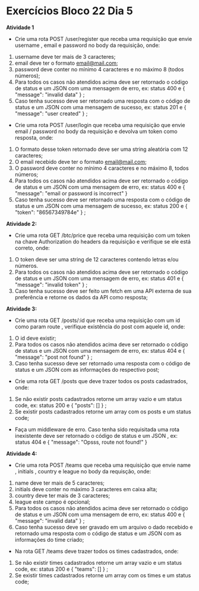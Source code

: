 # Exercícios Bloco 22 Dia 5

**Atividade 1**
- Crie uma rota POST /user/register que receba uma requisição que envie username , email e password no body da requisição, onde:
1. username deve ter mais de 3 caracteres;
2. email deve ter o formato email@mail.com;
3. password deve conter no mínimo 4 caracteres e no máximo 8 (todos números);
4. Para todos os casos não atendidos acima deve ser retornado o código de status e um JSON com uma mensagem de erro, ex: status 400 e { "message": "invalid data" } ;
5. Caso tenha sucesso deve ser retornado uma resposta com o código de status e um JSON com uma mensagem de sucesso, ex: status 201 e { "message": "user created" } ;

- Crie uma rota POST /user/login que receba uma requisição que envie email / password no body da requisição e devolva um token como resposta, onde:
1. O formato desse token retornado deve ser uma string aleatória com 12 caracteres;
2. O email recebido deve ter o formato email@mail.com;
3. O password deve conter no mínimo 4 caracteres e no máximo 8, todos números;
4. Para todos os casos não atendidos acima deve ser retornado o código de status e um JSON com uma mensagem de erro, ex: status 400 e { "message": "email or password is incorrect" }
5. Caso tenha sucesso deve ser retornado uma resposta com o código de status e um JSON com uma mensagem de sucesso, ex: status 200 e { "token": "86567349784e" } ;


**Atividade 2:**
- Crie uma rota GET /btc/price que receba uma requisição com um token na chave Authorization do headers da requisição e verifique se ele está correto, onde:
1. O token deve ser uma string de 12 caracteres contendo letras e/ou números.
2. Para todos os casos não atendidos acima deve ser retornado o código de status e um JSON com uma mensagem de erro, ex: status 401 e { "message": "invalid token" } ;
3. Caso tenha sucesso deve ser feito um fetch em uma API externa de sua preferência e retorne os dados da API como resposta;

**Atividade 3:**
- Crie uma rota GET /posts/:id que receba uma requisição com um id como param route , verifique existência do post com aquele id, onde:
1. O id deve existir;
2. Para todos os casos não atendidos acima deve ser retornado o código de status e um JSON com uma mensagem de erro, ex: status 404 e { "message": "post not found" } ;
3. Caso tenha sucesso deve ser retornado uma resposta com o código de status e um JSON com as informações do respectivo post;
- Crie uma rota GET /posts que deve trazer todos os posts cadastrados, onde:
1. Se não existir posts cadastrados retorne um array vazio e um status code, ex: status 200 e { "posts": [] } ;
2. Se existir posts cadastrados retorne um array com os posts e um status code;
- Faça um middleware de erro. Caso tenha sido requisitada uma rota inexistente deve ser retornado o código de status e um JSON , ex: status 404 e { "message": "Opsss, route not found!" }

**Atividade 4:**
- Crie uma rota POST /teams que receba uma requisição que envie name , initials , country e league no body da requisção, onde:
1. name deve ter mais de 5 caracteres;
2. initials deve conter no máximo 3 caracteres em caixa alta;
3. country deve ter mais de 3 caracteres;
4. league este campo é opcional;
5. Para todos os casos não atendidos acima deve ser retornado o código de status e um JSON com uma mensagem de erro, ex: status 400 e { "message": "invalid data" } ;
6. Caso tenha sucesso deve ser gravado em um arquivo o dado recebido e retornado uma resposta com o código de status e um JSON com as informações do time criado;
- Na rota GET /teams deve trazer todos os times cadastrados, onde:
1. Se não existir times cadastrados retorne um array vazio e um status code, ex: status 200 e { "teams": [] } ;
2. Se existir times cadastrados retorne um array com os times e um status code;
